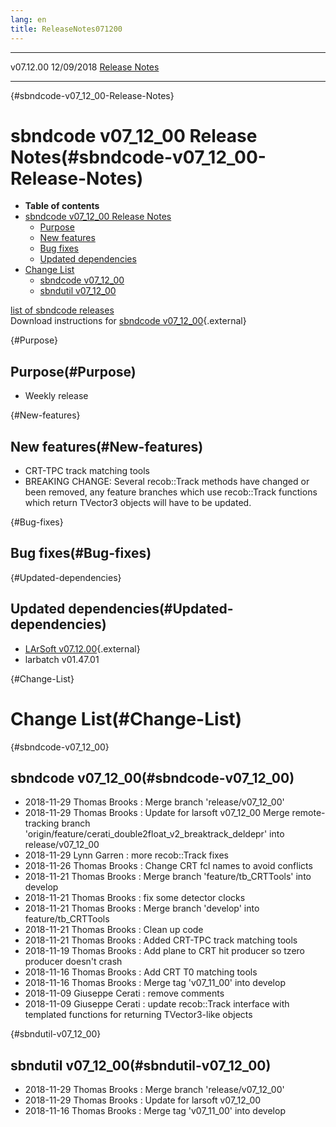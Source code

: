 ```yaml
---
lang: en
title: ReleaseNotes071200
---
```


  ----------- ------------ -- -- ------------------------------------------------------
  v07.12.00   12/09/2018         [Release Notes](ReleaseNotes071200.html)
  ----------- ------------ -- -- ------------------------------------------------------

{#sbndcode-v07_12_00-Release-Notes}

sbndcode v07\_12\_00 Release Notes(#sbndcode-v07_12_00-Release-Notes)
======================================================================================

-   **Table of contents**
-   [sbndcode v07\_12\_00 Release
    Notes](#sbndcode-v07_12_00-Release-Notes)
    -   [Purpose](#Purpose)
    -   [New features](#New-features)
    -   [Bug fixes](#Bug-fixes)
    -   [Updated dependencies](#Updated-dependencies)
-   [Change List](#Change-List)
    -   [sbndcode v07\_12\_00](#sbndcode-v07_12_00)
    -   [sbndutil v07\_12\_00](#sbndutil-v07_12_00)

[list of sbndcode
releases](List_of_SBND_code_releases.html)\
Download instructions for [sbndcode
v07\_12\_00](http://scisoft.fnal.gov/scisoft/bundles/sbnd/v07_12_00/sbndcode-v07_12_00.html){.external}

{#Purpose}

Purpose(#Purpose)
----------------------------------

-   Weekly release

{#New-features}

New features(#New-features)
--------------------------------------------

-   CRT-TPC track matching tools
-   BREAKING CHANGE: Several recob::Track methods have changed or been
    removed, any feature branches which use recob::Track functions which
    return TVector3 objects will have to be updated.

{#Bug-fixes}

Bug fixes(#Bug-fixes)
--------------------------------------

{#Updated-dependencies}

Updated dependencies(#Updated-dependencies)
------------------------------------------------------------

-   [LArSoft
    v07.12.00](https://cdcvs.fnal.gov/redmine/projects/larsoft/wiki/ReleaseNotes071200){.external}
-   larbatch v01.47.01

{#Change-List}

Change List(#Change-List)
==========================================

{#sbndcode-v07_12_00}

sbndcode v07\_12\_00(#sbndcode-v07_12_00)
----------------------------------------------------------

-   2018-11-29 Thomas Brooks : Merge branch \'release/v07\_12\_00\'
-   2018-11-29 Thomas Brooks : Update for larsoft v07\_12\_00 Merge
    remote-tracking branch
    \'origin/feature/cerati\_double2float\_v2\_breaktrack\_deldepr\'
    into release/v07\_12\_00
-   2018-11-29 Lynn Garren : more recob::Track fixes
-   2018-11-26 Thomas Brooks : Change CRT fcl names to avoid conflicts
-   2018-11-21 Thomas Brooks : Merge branch \'feature/tb\_CRTTools\'
    into develop
-   2018-11-21 Thomas Brooks : fix some detector clocks
-   2018-11-21 Thomas Brooks : Merge branch \'develop\' into
    feature/tb\_CRTTools
-   2018-11-21 Thomas Brooks : Clean up code
-   2018-11-21 Thomas Brooks : Added CRT-TPC track matching tools
-   2018-11-19 Thomas Brooks : Add plane to CRT hit producer so tzero
    producer doesn\'t crash
-   2018-11-16 Thomas Brooks : Add CRT T0 matching tools
-   2018-11-16 Thomas Brooks : Merge tag \'v07\_11\_00\' into develop
-   2018-11-09 Giuseppe Cerati : remove comments
-   2018-11-09 Giuseppe Cerati : update recob::Track interface with
    templated functions for returning TVector3-like objects

{#sbndutil-v07_12_00}

sbndutil v07\_12\_00(#sbndutil-v07_12_00)
----------------------------------------------------------

-   2018-11-29 Thomas Brooks : Merge branch \'release/v07\_12\_00\'
-   2018-11-29 Thomas Brooks : Update for larsoft v07\_12\_00
-   2018-11-16 Thomas Brooks : Merge tag \'v07\_11\_00\' into develop

